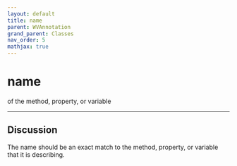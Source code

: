 ```yaml
---
layout: default
title: name
parent: WVAnnotation
grand_parent: Classes
nav_order: 5
mathjax: true
---
```


#  name

of the method, property, or variable


---

## Discussion

  The name should be an exact match to the method, property, or
  variable that it is describing.
  
